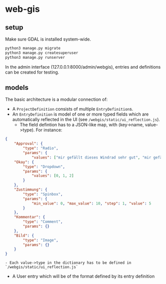 # web-gis

## setup

Make sure GDAL is installed system-wide.

```sh
python3 manage.py migrate
python3 manage.py createsuperuser
python3 manage.py runserver
```

In the admin interface (127.0.0.1:8000/admin/webgis), entries and definitions can be created for testing.

## models

The basic architecture is a modular connection of:

- A `ProjectDefinition` consists of multiple `EntryDefinition`s. 
- An `EntryDefinition` is model of one or more typed fields which are automatically reflected in the UI (see `/webgis/static/ui_reflection.js`). 
    - The field defintion has to a JSON-like map, with (key->name, value->type). For instance:
```json
{
    "Approval": {
        "type": "Radio", 
        "params": {
            "values": ["mir gefällt dieses Windrad sehr gut", "mir gefällt dieses Windrad", "mir gefällt dieses Windrad nicht", "ich finde dieses Windrad grässlich!"]}}, 
    "Okay": {
        "type": "Dropdown", 
        "params": {
            "values": [0, 1, 2]
        }
    }, 
    "Zustimmung": {
        "type": "Spinbox", 
        "params": {
            "min_value": 0, "max_value": 10, "step": 1, "value": 5
        }
    }, 
    "Kommentar": {
        "type": "Comment", 
        "params": {}
    }, 
    "Bild": {
        "type": "Image", 
        "params": {}
    }
}
```
    - Each value->type in the dictionary has to be defined in `/webgis/static/ui_reflection.js`
- A User entry which will be of the format defined by its entry definition
